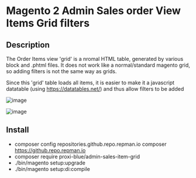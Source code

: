 # Magento 2 Admin Sales order View Items Grid filters

## Description

The Order Items view 'grid' is a nromal HTML table, generated by various block and .phtml files.
It does not work like a normal/standard magento grid, so adding filters is not the same way as grids.

Since this 'grid' table loads all items, it is easier to make it a javascript datatable (using https://datatables.net/) and thus allow filters to be added

![image](https://user-images.githubusercontent.com/4994260/168465433-5fbb2136-fcde-404e-ac3b-b0b4d2de276e.png)

![image](https://user-images.githubusercontent.com/4994260/168465450-d4ba96bb-f8d9-441b-b4cb-ba6d47708183.png)

## Install

* composer config repositories.github.repo.repman.io composer https://github.repo.repman.io
* composer require proxi-blue/admin-sales-item-grid
* ./bin/magento setup:upgrade
* ./bin/magento setup:di:compile
